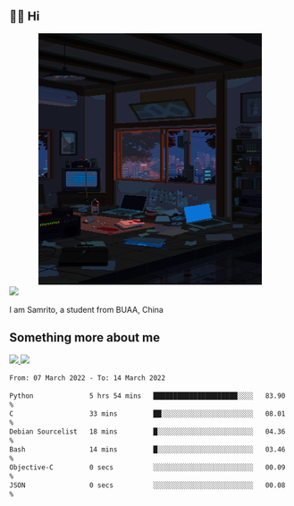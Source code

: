 ## 👋🏻 Hi

<div align="center">
<img alt="GIF" src="https://github.com/xiangsam/xiangsam/blob/271390e4ab50820a4594e3cb94b7ffaa6293de72/0_0EUAvTumWsRa2k6F.gif" width=400 height=450/>
</div>

<a href="https://github.com/xiangsam">
  <img src="https://komarev.com/ghpvc/?username=xiangsam&style=flat-square" />
</a>

I am Samrito, a student from BUAA, China


## Something more about me
<a href="https://github.com/xiangsam">
  <img src="https://github-readme-stats.vercel.app/api?username=xiangsam&show_icons=true&hide_border=true" />
</a>


<a href="https://github.com/xiangsam">
  <img src="https://github-readme-stats.vercel.app/api/top-langs/?username=xiangsam&layout=compact" />
</a>

<!--START_SECTION:waka-->

```text
From: 07 March 2022 - To: 14 March 2022

Python              5 hrs 54 mins   █████████████████████░░░░   83.90 %
C                   33 mins         ██░░░░░░░░░░░░░░░░░░░░░░░   08.01 %
Debian Sourcelist   18 mins         █░░░░░░░░░░░░░░░░░░░░░░░░   04.36 %
Bash                14 mins         █░░░░░░░░░░░░░░░░░░░░░░░░   03.46 %
Objective-C         0 secs          ░░░░░░░░░░░░░░░░░░░░░░░░░   00.09 %
JSON                0 secs          ░░░░░░░░░░░░░░░░░░░░░░░░░   00.08 %
```

<!--END_SECTION:waka-->

<!---
xiangsam/xiangsam is a ✨ special ✨ repository because its `README.md` (this file) appears on your GitHub profile.
You can click the Preview link to take a look at your changes.
--->
